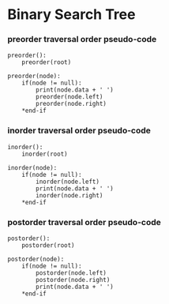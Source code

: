 # Binary Search Tree

### preorder traversal order pseudo-code

```
preorder():
    preorder(root)
    
preorder(node):
    if(node != null):
        print(node.data + ' ')
        preorder(node.left)
        preorder(node.right)
    *end-if
```

### inorder traversal order pseudo-code

```
inorder():
    inorder(root)

inorder(node):
    if(node != null):
        inorder(node.left)
        print(node.data + ' ')
        inorder(node.right)
    *end-if
```

### postorder traversal order pseudo-code

```
postorder():
    postorder(root)

postorder(node):
    if(node != null):
        postorder(node.left)
        postorder(node.right)
        print(node.data + ' ')
    *end-if
```
